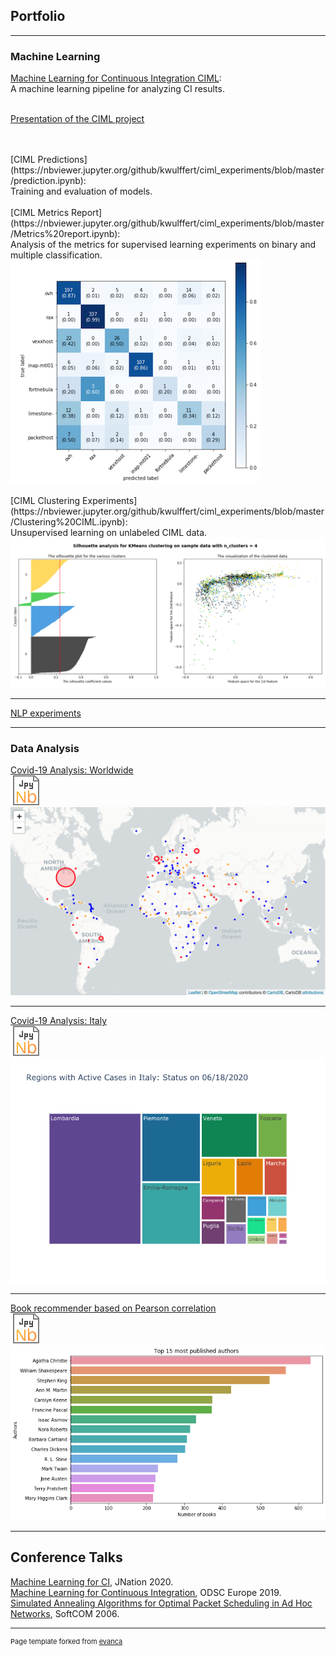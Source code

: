 ## Portfolio

---

### Machine Learning

[Machine Learning for Continuous Integration CIML](https://github.com/kwulffert/ciml_experiments/blob/master/README.md): <br>A machine learning pipeline for analyzing CI results. 

<br>[Presentation of the CIML project ](/pdf/ciml.pdf)<!--a href="/pdf/ciml.pdf">
  <img src="images/icon-pdf4.svg?raw=true" style="height:.8em"/>
</a---> 

<br>
<br>[CIML Predictions](https://nbviewer.jupyter.org/github/kwulffert/ciml_experiments/blob/master/prediction.ipynb): <br>Training and evaluation of models.

<br>
<br>[CIML Metrics Report](https://nbviewer.jupyter.org/github/kwulffert/ciml_experiments/blob/master/Metrics%20report.ipynb): <br>Analysis of the metrics for supervised learning experiments on binary and multiple classification.
<br><a href="https://nbviewer.jupyter.org/github/kwulffert/ciml_experiments/blob/master/Metrics%20report.ipynb">
  <img src="images/matrix.png?raw=true"/>
</a>

<br>
<br>[CIML Clustering Experiments](https://nbviewer.jupyter.org/github/kwulffert/ciml_experiments/blob/master/Clustering%20CIML.ipynb): <br>Unsupervised learning on unlabeled CIML data.
<br><a href="https://nbviewer.jupyter.org/github/kwulffert/ciml_experiments/blob/master/Clustering%20CIML.ipynb">
  <img src="images/cluster.png?raw=true"/>
</a>
<!--[CIML Interpretability](https://nbviewer.jupyter.org/github/kwulffert/ciml_experiments/blob/master/interpretability.ipynb)--->
<!--[CIML Experiments](https://nbviewer.jupyter.org/github/kwulffert/ciml_experiments/blob/master/CIML.ipynb)--->

---

[NLP experiments](https://nbviewer.jupyter.org/github/kwulffert/NLP_Projects/blob/master/Alices_Adventures_In_Wonderland.ipynb)

---

### Data Analysis 

[Covid-19 Analysis: Worldwide](covid-19_analysis.html) 
<br><a href="https://nbviewer.jupyter.org/github/kwulffert/covid-19-analysis/blob/master/covid-19_analysis.ipynb">
  <img src="images/jnb_3.svg?raw=true"/>
</a>
<br><a href="covid-19_analysis.html">
  <img src="images/map.png?raw=true"/>
</a>
 
---

[Covid-19 Analysis: Italy](covid19_italy.html) 
<br><a href="https://nbviewer.jupyter.org/github/kwulffert/covid-19-analysis/blob/master/covid19_italy.ipynb">
  <img src="images/jnb_3.svg?raw=true"/>
</a>
<br><a href="covid19_italy.html">
  <img src="images/Italy_reg.png?raw=true"/>
</a>

---

[Book recommender based on Pearson correlation](https://github.com/kwulffert/book-recommerder/blob/master/book-recommender.ipynb) 
<br><a href="https://github.com/kwulffert/book-recommerder/blob/master/book-recommender.ipynb">
  <img src="images/jnb_3.svg?raw=true"/>
</a>
<br><a href="https://github.com/kwulffert/book-recommerder/blob/master/book-recommender.ipynb">
  <img src="images/books.png?raw=true"/>
</a>

---

## Conference Talks

[Machine Learning for CI](https://m.youtube.com/watch?v=UQ7TGDBwdG8&list=PLXADOFXCGUmUhRv6jXrVGIaL_MKt1yeC_&index=6&t=0s#menu), JNation 2020.
<br>[Machine Learning for Continuous Integration](https://www.dropbox.com/sh/8pul23zevii3k25/AAD5ITWfOgLZPKagXiVW9jrga/avise%204%206.mov?dl=0), ODSC Europe 2019.
<br>[Simulated Annealing Algorithms for Optimal Packet Scheduling in Ad Hoc Networks](https://ieeexplore.ieee.org/document/4129890), SoftCOM 2006.


---
<p style="font-size:11px">Page template forked from <a href="https://github.com/evanca/quick-portfolio">evanca</a></p>
<!-- Remove above link if you don't want to attibute -->
